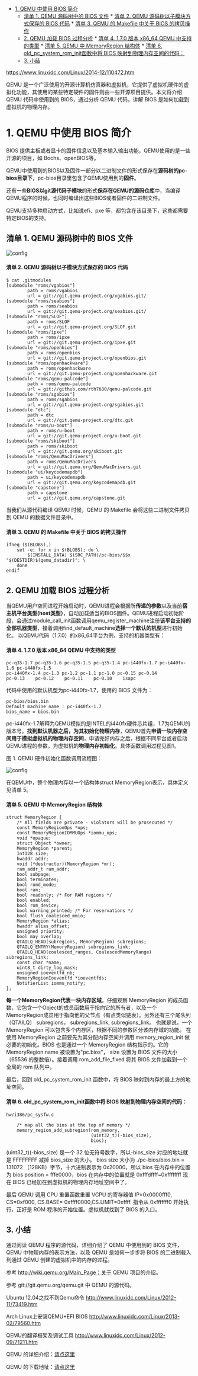 
<!-- @import "[TOC]" {cmd="toc" depthFrom=1 depthTo=6 orderedList=false} -->

<!-- code_chunk_output -->

* [1. QEMU 中使用 BIOS 简介](#1-qemu-中使用-bios-简介)
	* [清单 1. QEMU 源码树中的 BIOS 文件](#清单-1-qemu-源码树中的-bios-文件)
			* [清单 2. QEMU 源码树以子模块方式保存的 BIOS 代码](#清单-2-qemu-源码树以子模块方式保存的-bios-代码)
			* [清单 3. QEMU 的 Makefile 中关于 BIOS 的拷贝操作](#清单-3-qemu-的-makefile-中关于-bios-的拷贝操作)
	* [2. QEMU 加载 BIOS 过程分析](#2-qemu-加载-bios-过程分析)
			* [清单 4. 1.7.0 版本 x86_64 QEMU 中支持的类型](#清单-4-170-版本-x86_64-qemu-中支持的类型)
			* [清单 5. QEMU 中 MemoryRegion 结构体](#清单-5-qemu-中-memoryregion-结构体)
			* [清单 6. old\_pc\_system\_rom\_init函数中将 BIOS 映射到物理内存空间的代码：](#清单-6-old_pc_system_rom_init函数中将-bios-映射到物理内存空间的代码)
	* [3. 小结](#3-小结)

<!-- /code_chunk_output -->

https://www.linuxidc.com/Linux/2014-12/110472.htm

QEMU 是一个广泛使用的开源计算机仿真器和虚拟机，它提供了虚拟机硬件的虚拟化功能，其使用的某些特定硬件的固件则由一些开源项目提供。本文将介绍 QEMU 代码中使用到的 BIOS，通过分析 QEMU 代码，讲解 BIOS 是如何加载到虚拟机的物理内存。

# 1. QEMU 中使用 BIOS 简介

BIOS 提供主板或者显卡的固件信息以及基本输入输出功能，QEMU使用的是一些开源的项目，如 Bochs、openBIOS等。

QEMU中使用到的BIOS以及固件一部分以二进制文件的形式保存在**源码树的pc-bios目录下**，pc-bios目录里包含了QEMU使用到的**固件**。

还有一些**BIOS以git源代码子模块**的形式**保存在QEMU的源码仓库**中，当编译QEMU程序的时候，也同时编译出这些BIOS或者固件的二进制文件。

QEMU支持多种启动方式，比如说efi、pxe 等，都包含在该目录下，这些都需要特定BIOS的支持。

## 清单 1. QEMU 源码树中的 BIOS 文件

![config](images/1.png)

#### 清单 2. QEMU 源码树以子模块方式保存的 BIOS 代码

```
$ cat .gitmodules
[submodule "roms/vgabios"]
        path = roms/vgabios
        url = git://git.qemu-project.org/vgabios.git/
[submodule "roms/seabios"]
        path = roms/seabios
        url = git://git.qemu-project.org/seabios.git/
[submodule "roms/SLOF"]
        path = roms/SLOF
        url = git://git.qemu-project.org/SLOF.git
[submodule "roms/ipxe"]
        path = roms/ipxe
        url = git://git.qemu-project.org/ipxe.git
[submodule "roms/openbios"]
        path = roms/openbios
        url = git://git.qemu-project.org/openbios.git
[submodule "roms/openhackware"]
        path = roms/openhackware
        url = git://git.qemu-project.org/openhackware.git
[submodule "roms/qemu-palcode"]
        path = roms/qemu-palcode
        url = git://github.com/rth7680/qemu-palcode.git
[submodule "roms/sgabios"]
        path = roms/sgabios
        url = git://git.qemu-project.org/sgabios.git
[submodule "dtc"]
        path = dtc
        url = git://git.qemu-project.org/dtc.git
[submodule "roms/u-boot"]
        path = roms/u-boot
        url = git://git.qemu-project.org/u-boot.git
[submodule "roms/skiboot"]
        path = roms/skiboot
        url = git://git.qemu.org/skiboot.git
[submodule "roms/QemuMacDrivers"]
        path = roms/QemuMacDrivers
        url = git://git.qemu.org/QemuMacDrivers.git
[submodule "ui/keycodemapdb"]
        path = ui/keycodemapdb
        url = git://git.qemu.org/keycodemapdb.git
[submodule "capstone"]
        path = capstone
        url = git://git.qemu.org/capstone.git
```

当我们从源代码编译 QEMU 时候，QEMU 的 Makefile 会将这些二进制文件拷贝到 QEMU 的数据文件目录中。

#### 清单 3. QEMU 的 Makefile 中关于 BIOS 的拷贝操作

```
ifneq ($(BLOBS),)
    set -e; for x in $(BLOBS); do \
        $(INSTALL_DATA) $(SRC_PATH)/pc-bios/$$x "$(DESTDIR)$(qemu_datadir)"; \
    done
endif
```

## 2. QEMU 加载 BIOS 过程分析

当QEMU用户空间进程开始启动时，QEMU进程会根据所**传递的参数**以及当前**宿主机平台类型(host类型）**，自动加载适当的BIOS固件。QEMU进程启动初始阶段，会通过module\_call\_init函数调用qemu\_register\_machine注册**该平台支持的全部机器类型**，接着调用find\_default\_machine**选择一个默认的机型**进行初始化。 以QEMU代码（1.7.0）的x86_64平台为例，支持的机器类型有：

#### 清单 4. 1.7.0 版本 x86_64 QEMU 中支持的类型

```
pc-q35-1.7 pc-q35-1.6 pc-q35-1.5 pc-q35-1.4 pc-i440fx-1.7 pc-i440fx-1.6 pc-i440fx-1.5
pc-i440fx-1.4 pc-1.3 pc-1.2 pc-1.1 pc-1.0 pc-0.15 pc-0.14
pc-0.13    pc-0.12    pc-0.11    pc-0.10    isapc
```

代码中使用的默认机型为pc-i440fx-1.7，使用的 BIOS 文件为：

```
pc-bios/bios.bin
Default machine name : pc-i440fx-1.7
bios_name = bios.bin
```

pc-i440fx-1.7解释为QEMU模拟的是INTEL的i440fx硬件芯片组，1.7为QEMU的版本号。**找到默认机器之后，为其初始化物理内存**，QEMU首先**申请一块内存空间用于模拟虚拟机的物理内存空间**，申请完好内存之后，根据不同平台或者启动QEMU进程的参数，为虚拟机的**物理内存初始化**。具体函数调用过程见图1。

图 1. QEMU 硬件初始化函数调用流程图：

![config](images/2.jpg)

在QEMU中，整个物理内存以一个结构体struct MemoryRegion表示，具体定义见清单 5。

#### 清单 5. QEMU 中 MemoryRegion 结构体

```
struct MemoryRegion {
    /* All fields are private - violators will be prosecuted */
    const MemoryRegionOps *ops;
    const MemoryRegionIOMMUOps *iommu_ops;
    void *opaque;
    struct Object *owner;
    MemoryRegion *parent;
    Int128 size;
    hwaddr addr;
    void (*destructor)(MemoryRegion *mr);
    ram_addr_t ram_addr;
    bool subpage;
    bool terminates;
    bool romd_mode;
    bool ram;
    bool readonly; /* For RAM regions */
    bool enabled;
    bool rom_device;
    bool warning_printed; /* For reservations */
    bool flush_coalesced_mmio;
    MemoryRegion *alias;
    hwaddr alias_offset;
    unsigned priority;
    bool may_overlap;
    QTAILQ_HEAD(subregions, MemoryRegion) subregions;
    QTAILQ_ENTRY(MemoryRegion) subregions_link;
    QTAILQ_HEAD(coalesced_ranges, CoalescedMemoryRange) subregions_link;
    const char *name;
    uint8_t dirty_log_mask;
    unsigned ioeventfd_nb;
    MemoryRegionIoeventfd *ioeventfds;
    NotifierList iommu_notify;
};
```

**每一个MemoryRegion代表一块内存区域**。仔细观察 MemoryRegion 的成员函数，它包含一个Object的成员函数用于指向它的所有者，以及一个 MemoryRegion成员用于指向他的父节点（有点类似链表）。另外还有三个尾队列（QTAILQ） subregions， subregions\_link, subregions\_link。 也就是说，一个 MemoryRegion 可以包含多个内存区，根据不同的参数区分该内存域的功能。 在使用 MemoryRegion 之前要先为其分配内存空间并调用 memory\_region\_init 做必要的初始化。BIOS 也是通过一个 MemoryRegion 结构指示的。它的 MemoryRegion.name 被设置为"pc.bios"， size 设置为 BIOS 文件的大小（65536 的整数倍）。接着调用 rom\_add\_file\_fixed 将其 BIOS 文件加载到一个全局的 rom 队列中。

最后，回到 old\_pc\_system\_rom\_init 函数中，将 BIOS 映射到内存的最上方的地址空间。

#### 清单 6. old\_pc\_system\_rom\_init函数中将 BIOS 映射到物理内存空间的代码：

```
hw/i386/pc_sysfw.c

    /* map all the bios at the top of memory */
    memory_region_add_subregion(rom_memory,
                                (uint32_t)(-bios_size),
                                bios);
```

(uint32\_t)(\-bios\_size) 是一个 32 位无符号数字，所以-bios\_size 对应的地址就是 FFFFFFFF 减掉 bios\_size 的大小。 bios size 大小为 ./pc-bios/bios.bin = 131072 （128KB）字节，十六进制表示为 0x20000，所以 bios 在内存中的位置为 bios position = fffe0000，bios 在内存中的位置就是 0xfffdffff~0xffffffff 现在 BIOS 已经加在到虚拟机的物理内存地址空间中了。

最后 QEMU 调用 CPU 重置函数重置 VCPU 的寄存器值 IP=0x0000fff0, CS=0xf000, CS.BASE= 0xffff0000,CS.LIMIT=0xffff. 指令从 0xfffffff0 开始执行，正好是 ROM 程序的开始位置。虚拟机就找到了 BIOS 的入口。

## 3. 小结

通过阅读 QEMU 程序的源代码，详细介绍了 QEMU 中使用到的 BIOS 文件，QEMU 中物理内存的表示方法，以及 QEMU 是如何一步步将 BIOS 的二进制载入到通过 QEMU 创建的虚拟机中的内存的过程。

参考 http://wiki.qemu.org/Main_Page：关于 QEMU 项目的介绍。

参考 git://git.qemu.org/qemu.git 中 QEMU 的源代码。

Ubuntu 12.04之找不到Qemu命令 http://www.linuxidc.com/Linux/2012-11/73419.htm

Arch Linux上安装QEMU+EFI BIOS http://www.linuxidc.com/Linux/2013-02/79560.htm

QEMU的翻译框架及调试工具 http://www.linuxidc.com/Linux/2012-09/71211.htm

QEMU 的详细介绍：[请点这里](https://www.linuxidc.com/Linux/2013-08/88894.htm)

QEMU 的下载地址：[请点这里](https://www.linuxidc.com/down.aspx?id=960)

